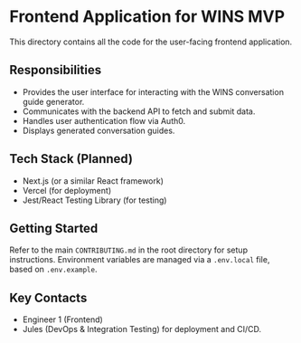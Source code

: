 # Frontend Application for WINS MVP

This directory contains all the code for the user-facing frontend application.

## Responsibilities
*   Provides the user interface for interacting with the WINS conversation guide generator.
*   Communicates with the backend API to fetch and submit data.
*   Handles user authentication flow via Auth0.
*   Displays generated conversation guides.

## Tech Stack (Planned)
*   Next.js (or a similar React framework)
*   Vercel (for deployment)
*   Jest/React Testing Library (for testing)

## Getting Started
Refer to the main `CONTRIBUTING.md` in the root directory for setup instructions.
Environment variables are managed via a `.env.local` file, based on `.env.example`.

## Key Contacts
*   Engineer 1 (Frontend)
*   Jules (DevOps & Integration Testing) for deployment and CI/CD.
